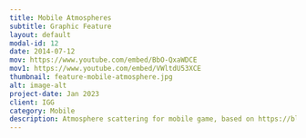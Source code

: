 ```yaml
---
title: Mobile Atmospheres
subtitle: Graphic Feature
layout: default
modal-id: 12
date: 2014-07-12
mov: https://www.youtube.com/embed/BbO-QxaWDCE
mov1: https://www.youtube.com/embed/VWltdU53XCE
thumbnail: feature-mobile-atmosphere.jpg
alt: image-alt
project-date: Jan 2023
client: IGG
category: Mobile
description: Atmosphere scattering for mobile game, based on https://blog.selfshadow.com/publications/s2020-shading-course/
---
```

